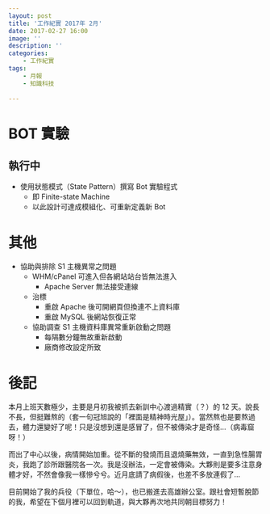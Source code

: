 ```yaml
---
layout: post
title: '工作紀實 2017年 2月'
date: 2017-02-27 16:00
image: ''
description: ''
categories:
    - 工作紀實
tags:
    - 月報
    - 知識科技
 
---
```

# BOT 實驗

## 執行中

* 使用狀態模式（State Pattern）撰寫 Bot 實驗程式
    + 即 Finite-state Machine
    + 以此設計可達成模組化、可重新定義新 Bot

# 其他

* 協助與排除 S1 主機異常之問題
    + WHM/cPanel 可進入但各網站站台皆無法進入
        - Apache Server 無法接受連線
    + 治標
        - 重啟 Apache 後可開網頁但換連不上資料庫
        - 重啟 MySQL 後網站恢復正常
    + 協助調查 S1 主機資料庫異常重新啟動之問題
        - 每隔數分鐘無故重新啟動
        - 廠商修改設定所致
        
# 後記

本月上班天數極少，主要是月初我被抓去新訓中心渡過精實（？）的 12 天。說長不長，但挺難熬的（套一句冠旭說的「裡面是精神時光屋」）。當然熬也是要熬過去，體力還變好了呢！只是沒想到還是感冒了，但不被傳染才是奇怪...（病毒窟呀！）

而出了中心以後，病情開始加重。從不斷的發燒而且退燒藥無效，一直到急性腸胃炎，我跑了診所跟醫院各一次。我是沒辦法，一定會被傳染。大夥則是要多注意身體才好，不然會像我一樣慘兮兮。近月底請了病假後，也差不多放連假了...

目前開始了我的兵役（下單位，哈～），也已搬進去高雄辦公室。跟社會短暫脫節的我，希望在下個月裡可以回到軌道，與大夥再次地共同朝目標努力！

